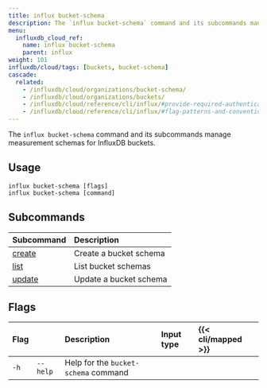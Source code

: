 ```yaml
---
title: influx bucket-schema
description: The `influx bucket-schema` command and its subcommands manage measurement schemas of buckets in InfluxDB.
menu:
  influxdb_cloud_ref:
    name: influx bucket-schema
    parent: influx
weight: 101
influxdb/cloud/tags: [buckets, bucket-schema]
cascade:
  related:
    - /influxdb/cloud/organizations/bucket-schema/
    - /influxdb/cloud/organizations/buckets/
    - /influxdb/cloud/reference/cli/influx/#provide-required-authentication-credentials, influx CLI—Provide required authentication credentials
    - /influxdb/cloud/reference/cli/influx/#flag-patterns-and-conventions, influx CLI—Flag patterns and conventions
---
```


The `influx bucket-schema` command and its subcommands manage measurement
schemas for InfluxDB buckets.

## Usage
```
influx bucket-schema [flags]
influx bucket-schema [command]
```

## Subcommands
| Subcommand                                                         | Description   |
|:----------                                                         |:-----------   |
| [create](/influxdb/cloud/reference/cli/influx/bucket-schema/create) | Create a bucket schema |
| [list](/influxdb/cloud/reference/cli/influx/bucket-schema/list)     | List bucket schemas |
| [update](/influxdb/cloud/reference/cli/influx/bucket-schema/update) | Update a bucket schema |

## Flags
| Flag |                   | Description                                                 | Input type | {{< cli/mapped >}}   |
|:---- |:---               |:-----------                                                 |:---------- |:------------------   |
| `-h` | `--help`          | Help for the `bucket-schema` command                        |            |                      |

